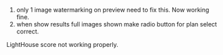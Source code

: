 1. only 1 image watermarking on preview need to fix this. Now working fine.
2. when show results full images shown
   make radio button for plan select correct.

LightHouse score not working properly.
